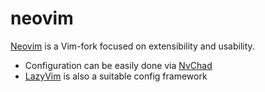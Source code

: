 # neovim

[Neovim](https://neovim.io) is a Vim-fork focused on extensibility and usability.

- Configuration can be easily done via [NvChad](https://nvchad.com)
- [LazyVim](https://www.lazyvim.org) is also a suitable config framework
